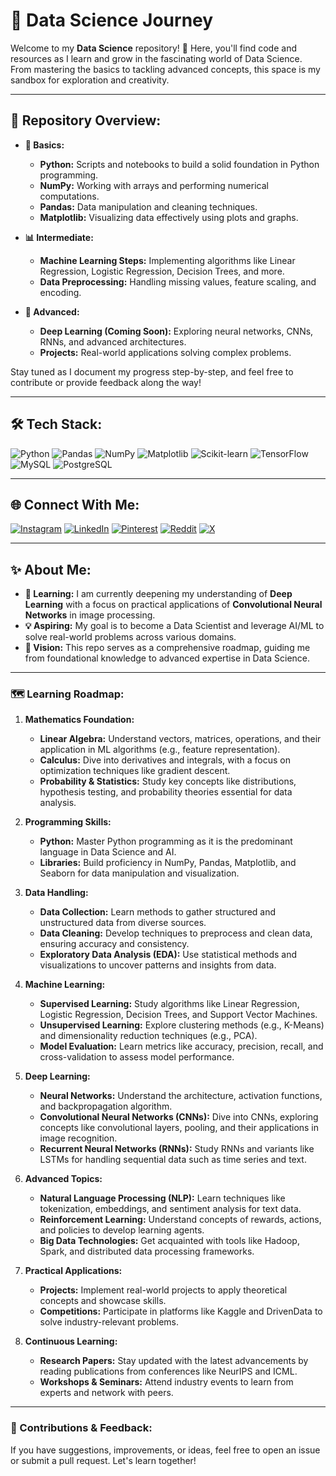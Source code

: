 # 🌟 Data Science Journey

Welcome to my **Data Science** repository! 🚀 Here, you'll find code and resources as I learn and grow in the fascinating world of Data Science. From mastering the basics to tackling advanced concepts, this space is my sandbox for exploration and creativity.

---

## 📂 Repository Overview:

- **📘 Basics:**
  - **Python:** Scripts and notebooks to build a solid foundation in Python programming.
  - **NumPy:** Working with arrays and performing numerical computations.
  - **Pandas:** Data manipulation and cleaning techniques.
  - **Matplotlib:** Visualizing data effectively using plots and graphs.

- **📊 Intermediate:**
  - **Machine Learning Steps:** Implementing algorithms like Linear Regression, Logistic Regression, Decision Trees, and more.
  - **Data Preprocessing:** Handling missing values, feature scaling, and encoding.

- **🤖 Advanced:**
  - **Deep Learning (Coming Soon):** Exploring neural networks, CNNs, RNNs, and advanced architectures.
  - **Projects:** Real-world applications solving complex problems.

Stay tuned as I document my progress step-by-step, and feel free to contribute or provide feedback along the way!

---

## 🛠️ Tech Stack:

![Python](https://img.shields.io/badge/python-3670A0?style=plastic&logo=python&logoColor=ffdd54) ![Pandas](https://img.shields.io/badge/pandas-%23150458.svg?style=plastic&logo=pandas&logoColor=white) ![NumPy](https://img.shields.io/badge/numpy-%23013243.svg?style=plastic&logo=numpy&logoColor=white) ![Matplotlib](https://img.shields.io/badge/Matplotlib-%23ffffff.svg?style=plastic&logo=Matplotlib&logoColor=black) ![Scikit-learn](https://img.shields.io/badge/scikit--learn-%23F7931E.svg?style=plastic&logo=scikit-learn&logoColor=white) ![TensorFlow](https://img.shields.io/badge/TensorFlow-%23FF6F00.svg?style=plastic&logo=TensorFlow&logoColor=white) ![MySQL](https://img.shields.io/badge/MySQL-%2300f.svg?style=plastic&logo=MySQL&logoColor=white) 
![PostgreSQL](https://img.shields.io/badge/PostgreSQL-%23316192.svg?style=plastic&logo=PostgreSQL&logoColor=white)

---

## 🌐 Connect With Me:

[![Instagram](https://img.shields.io/badge/Instagram-%23E4405F.svg?logo=Instagram&logoColor=white)](https://instagram.com/mdshahid.27) [![LinkedIn](https://img.shields.io/badge/LinkedIn-%230077B5.svg?logo=linkedin&logoColor=white)](https://www.linkedin.com/in/mohammed-shahid-s-3b564229b/) [![Pinterest](https://img.shields.io/badge/Pinterest-%23E60023.svg?logo=Pinterest&logoColor=white)](https://pinterest.com/shahidsmohammed47) [![Reddit](https://img.shields.io/badge/Reddit-%23FF4500.svg?logo=Reddit&logoColor=white)](https://reddit.com/user/Mr_Vampire17) [![X](https://img.shields.io/badge/X-black.svg?logo=X&logoColor=white)](https://x.com/Md_Shah1d)

---

## ✨ About Me:

- **🌱 Learning:** I am currently deepening my understanding of **Deep Learning** with a focus on practical applications of **Convolutional Neural Networks** in image processing.
- **💡 Aspiring:** My goal is to become a Data Scientist and leverage AI/ML to solve real-world problems across various domains.
- **🎯 Vision:** This repo serves as a comprehensive roadmap, guiding me from foundational knowledge to advanced expertise in Data Science.

---

### 🗺️ Learning Roadmap:

1. **Mathematics Foundation:**
   - **Linear Algebra:** Understand vectors, matrices, operations, and their application in ML algorithms (e.g., feature representation).
   - **Calculus:** Dive into derivatives and integrals, with a focus on optimization techniques like gradient descent.
   - **Probability & Statistics:** Study key concepts like distributions, hypothesis testing, and probability theories essential for data analysis.

2. **Programming Skills:**
   - **Python:** Master Python programming as it is the predominant language in Data Science and AI.
   - **Libraries:** Build proficiency in NumPy, Pandas, Matplotlib, and Seaborn for data manipulation and visualization.

3. **Data Handling:**
   - **Data Collection:** Learn methods to gather structured and unstructured data from diverse sources.
   - **Data Cleaning:** Develop techniques to preprocess and clean data, ensuring accuracy and consistency.
   - **Exploratory Data Analysis (EDA):** Use statistical methods and visualizations to uncover patterns and insights from data.

4. **Machine Learning:**
   - **Supervised Learning:** Study algorithms like Linear Regression, Logistic Regression, Decision Trees, and Support Vector Machines.
   - **Unsupervised Learning:** Explore clustering methods (e.g., K-Means) and dimensionality reduction techniques (e.g., PCA).
   - **Model Evaluation:** Learn metrics like accuracy, precision, recall, and cross-validation to assess model performance.

5. **Deep Learning:**
   - **Neural Networks:** Understand the architecture, activation functions, and backpropagation algorithm.
   - **Convolutional Neural Networks (CNNs):** Dive into CNNs, exploring concepts like convolutional layers, pooling, and their applications in image recognition.
   - **Recurrent Neural Networks (RNNs):** Study RNNs and variants like LSTMs for handling sequential data such as time series and text.

6. **Advanced Topics:**
   - **Natural Language Processing (NLP):** Learn techniques like tokenization, embeddings, and sentiment analysis for text data.
   - **Reinforcement Learning:** Understand concepts of rewards, actions, and policies to develop learning agents.
   - **Big Data Technologies:** Get acquainted with tools like Hadoop, Spark, and distributed data processing frameworks.

7. **Practical Applications:**
   - **Projects:** Implement real-world projects to apply theoretical concepts and showcase skills.
   - **Competitions:** Participate in platforms like Kaggle and DrivenData to solve industry-relevant problems.

8. **Continuous Learning:**
   - **Research Papers:** Stay updated with the latest advancements by reading publications from conferences like NeurIPS and ICML.
   - **Workshops & Seminars:** Attend industry events to learn from experts and network with peers.

---

### 📢 Contributions & Feedback:
If you have suggestions, improvements, or ideas, feel free to open an issue or submit a pull request. Let's learn together!
